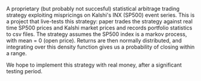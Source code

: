 A proprietary (but probably not succesful) statistical arbitrage trading strategy exploiting mispricings on Kalshi's INX (SP500)
event series. This is a project that live-tests this strategy: paper trades the strategy against real time SP500 prices and Kalshi
market prices and records portfolio statistics to csv files. The strategy assumes the SP500 index is a markov process, with 
mean = 0 (open price). Returns are then normally distributed, and integrating over this density function gives us a probability of
closing within a range.

We hope to implement this strategy with real money, after a significant testing period.
